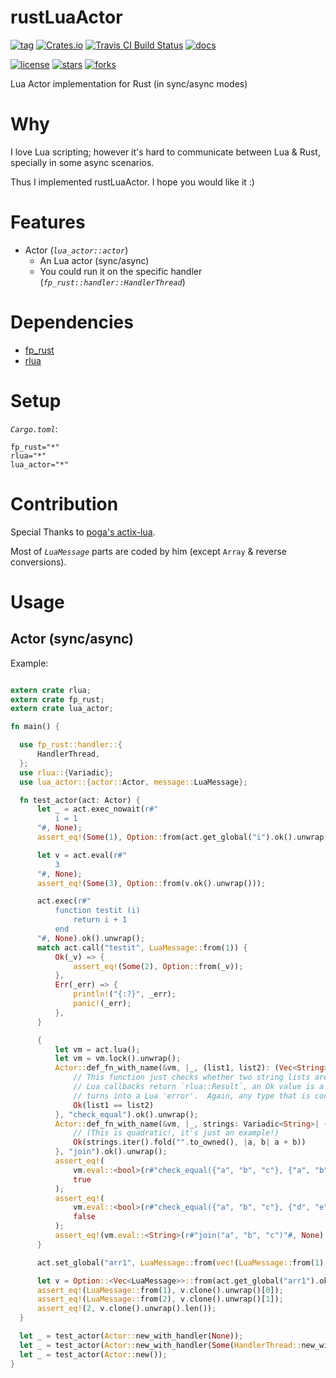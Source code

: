# rustLuaActor

[![tag](https://img.shields.io/github/tag/TeaEntityLab/rustLuaActor.svg)](https://github.com/TeaEntityLab/rustLuaActor)
[![Crates.io](https://img.shields.io/crates/d/lua_actor.svg)](https://crates.io/crates/lua_actor)
[![Travis CI Build Status](https://api.travis-ci.org/TeaEntityLab/rustLuaActor.svg?branch=master)](https://travis-ci.org/TeaEntityLab/rustLuaActor)
[![docs](https://img.shields.io/badge/docs-online-5023dd.svg)](https://docs.rs/lua_actor/)

[![license](https://img.shields.io/github/license/TeaEntityLab/rustLuaActor.svg?style=social&label=License)](https://github.com/TeaEntityLab/rustLuaActor)
[![stars](https://img.shields.io/github/stars/TeaEntityLab/rustLuaActor.svg?style=social&label=Stars)](https://github.com/TeaEntityLab/rustLuaActor)
[![forks](https://img.shields.io/github/forks/TeaEntityLab/rustLuaActor.svg?style=social&label=Fork)](https://github.com/TeaEntityLab/rustLuaActor)

Lua Actor implementation for Rust (in sync/async modes)

# Why

I love Lua scripting; however it's hard to communicate between Lua & Rust, specially in some async scenarios.

Thus I implemented rustLuaActor. I hope you would like it :)

# Features

* Actor (*`lua_actor::actor`*)
  * An Lua actor (sync/async)
  * You could run it on the specific handler (*`fp_rust::handler::HandlerThread`*)

# Dependencies

* [fp_rust](https://crates.io/crates/fp_rust)
* [rlua](https://crates.io/crates/rlua)

# Setup

*`Cargo.toml`*:

```
fp_rust="*"
rlua="*"
lua_actor="*"
```

# Contribution

Special Thanks to [poga's actix-lua](https://github.com/poga/actix-lua).

Most of *`LuaMessage`* parts are coded by him (except `Array` & reverse conversions).

# Usage

## Actor (sync/async)

Example:
```rust

extern crate rlua;
extern crate fp_rust;
extern crate lua_actor;

fn main() {

  use fp_rust::handler::{
      HandlerThread,
  };
  use rlua::{Variadic};
  use lua_actor::{actor::Actor, message::LuaMessage};

  fn test_actor(act: Actor) {
      let _ = act.exec_nowait(r#"
          i = 1
      "#, None);
      assert_eq!(Some(1), Option::from(act.get_global("i").ok().unwrap()));

      let v = act.eval(r#"
          3
      "#, None);
      assert_eq!(Some(3), Option::from(v.ok().unwrap()));

      act.exec(r#"
          function testit (i)
              return i + 1
          end
      "#, None).ok().unwrap();
      match act.call("testit", LuaMessage::from(1)) {
          Ok(_v) => {
              assert_eq!(Some(2), Option::from(_v));
          },
          Err(_err) => {
              println!("{:?}", _err);
              panic!(_err);
          },
      }

      {
          let vm = act.lua();
          let vm = vm.lock().unwrap();
          Actor::def_fn_with_name(&vm, |_, (list1, list2): (Vec<String>, Vec<String>)| {
              // This function just checks whether two string lists are equal, and in an inefficient way.
              // Lua callbacks return `rlua::Result`, an Ok value is a normal return, and an Err return
              // turns into a Lua 'error'.  Again, any type that is convertible to lua may be returned.
              Ok(list1 == list2)
          }, "check_equal").ok().unwrap();
          Actor::def_fn_with_name(&vm, |_, strings: Variadic<String>| {
              // (This is quadratic!, it's just an example!)
              Ok(strings.iter().fold("".to_owned(), |a, b| a + b))
          }, "join").ok().unwrap();
          assert_eq!(
              vm.eval::<bool>(r#"check_equal({"a", "b", "c"}, {"a", "b", "c"})"#, None).ok().unwrap(),
              true
          );
          assert_eq!(
              vm.eval::<bool>(r#"check_equal({"a", "b", "c"}, {"d", "e", "f"})"#, None).ok().unwrap(),
              false
          );
          assert_eq!(vm.eval::<String>(r#"join("a", "b", "c")"#, None).ok().unwrap(), "abc");
      }

      act.set_global("arr1", LuaMessage::from(vec!(LuaMessage::from(1), LuaMessage::from(2)))).ok().unwrap();

      let v = Option::<Vec<LuaMessage>>::from(act.get_global("arr1").ok().unwrap());
      assert_eq!(LuaMessage::from(1), v.clone().unwrap()[0]);
      assert_eq!(LuaMessage::from(2), v.clone().unwrap()[1]);
      assert_eq!(2, v.clone().unwrap().len());
  }

  let _ = test_actor(Actor::new_with_handler(None));
  let _ = test_actor(Actor::new_with_handler(Some(HandlerThread::new_with_mutex())));
  let _ = test_actor(Actor::new());
}

```
